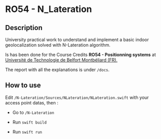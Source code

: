 # RO54 - N_Lateration

## Description

University practical work to understand and implement a basic indoor geolocalization solved with N-Lateration algorithm.

Is has been done for the Course Credits **RO54 - Positionning systems** at <u>Université de Technologie de Belfort Montbéliard (FR).</u>

The report with all the explanations is under `/docs`. 

## How to use

Edit `/N-Lateration/Sources/NLateration/NLateration.swift` with your access point datas, then :

- Go to `/N-Lateration`

- Run `swift build`

- Run `swift run`
